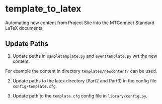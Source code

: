 # template_to_latex
Automating new content from Project Site into the MTConnect Standard LaTeX documents.

Update Paths
------------

1. Update paths in `sampletemplate.py` and `eventtemplate.py` wrt the new content.

For example the content in directory `templates/newcontent/` can be used.

2. Update paths to the latex directory (Part2 and Part3) in the config file `config/template.cfg`.

3. Update path to the `template.cfg` config file in `library/config.py`.